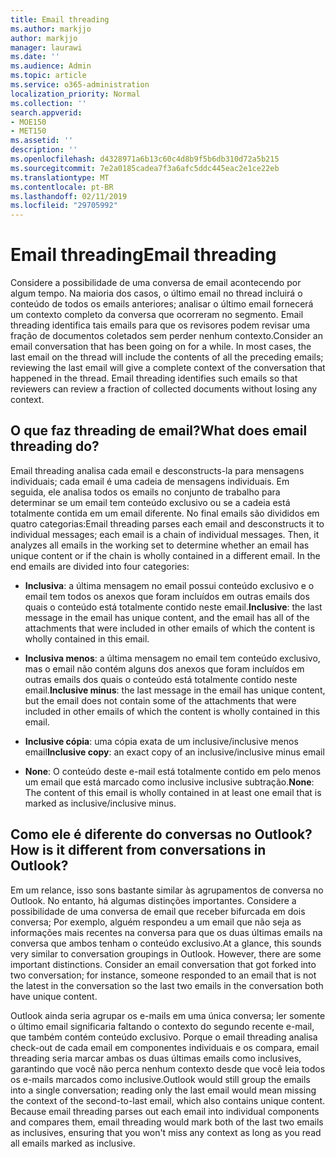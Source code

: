 ```yaml
---
title: Email threading
ms.author: markjjo
author: markjjo
manager: laurawi
ms.date: ''
ms.audience: Admin
ms.topic: article
ms.service: o365-administration
localization_priority: Normal
ms.collection: ''
search.appverid:
- MOE150
- MET150
ms.assetid: ''
description: ''
ms.openlocfilehash: d4328971a6b13c60c4d8b9f5b6db310d72a5b215
ms.sourcegitcommit: 7e2a0185cadea7f3a6afc5ddc445eac2e1ce22eb
ms.translationtype: MT
ms.contentlocale: pt-BR
ms.lasthandoff: 02/11/2019
ms.locfileid: "29705992"
---
```

# <a name="email-threading"></a><span data-ttu-id="96f7f-102">Email threading</span><span class="sxs-lookup"><span data-stu-id="96f7f-102">Email threading</span></span>

<span data-ttu-id="96f7f-p101">Considere a possibilidade de uma conversa de email acontecendo por algum tempo. Na maioria dos casos, o último email no thread incluirá o conteúdo de todos os emails anteriores; analisar o último email fornecerá um contexto completo da conversa que ocorreram no segmento. Email threading identifica tais emails para que os revisores podem revisar uma fração de documentos coletados sem perder nenhum contexto.</span><span class="sxs-lookup"><span data-stu-id="96f7f-p101">Consider an email conversation that has been going on for a while. In most cases, the last email on the thread will include the contents of all the preceding emails; reviewing the last email will give a complete context of the conversation that happened in the thread. Email threading identifies such emails so that reviewers can review a fraction of collected documents without losing any context.</span></span>

## <a name="what-does-email-threading-do"></a><span data-ttu-id="96f7f-106">O que faz threading de email?</span><span class="sxs-lookup"><span data-stu-id="96f7f-106">What does email threading do?</span></span>

<span data-ttu-id="96f7f-p102">Email threading analisa cada email e desconstructs-la para mensagens individuais; cada email é uma cadeia de mensagens individuais. Em seguida, ele analisa todos os emails no conjunto de trabalho para determinar se um email tem conteúdo exclusivo ou se a cadeia está totalmente contida em um email diferente. No final emails são divididos em quatro categorias:</span><span class="sxs-lookup"><span data-stu-id="96f7f-p102">Email threading parses each email and desconstructs it to individual messages; each email is a chain of individual messages. Then, it analyzes all emails in the working set to determine whether an email has unique content or if the chain is wholly contained in a different email. In the end emails are divided into four categories:</span></span>

- <span data-ttu-id="96f7f-110">**Inclusiva**: a última mensagem no email possui conteúdo exclusivo e o email tem todos os anexos que foram incluídos em outras emails dos quais o conteúdo está totalmente contido neste email.</span><span class="sxs-lookup"><span data-stu-id="96f7f-110">**Inclusive**: the last message in the email has unique content, and the email has all of the attachments that were included in other emails of which the content is wholly contained in this email.</span></span>


- <span data-ttu-id="96f7f-111">**Inclusiva menos**: a última mensagem no email tem conteúdo exclusivo, mas o email não contém alguns dos anexos que foram incluídos em outras emails dos quais o conteúdo está totalmente contido neste email.</span><span class="sxs-lookup"><span data-stu-id="96f7f-111">**Inclusive minus**: the last message in the email has unique content, but the email does not contain some of the attachments that were included in other emails of which the content is wholly contained in this email.</span></span>

- <span data-ttu-id="96f7f-112">**Inclusive cópia**: uma cópia exata de um inclusive/inclusive menos email</span><span class="sxs-lookup"><span data-stu-id="96f7f-112">**Inclusive copy**: an exact copy of an inclusive/inclusive minus email</span></span>

- <span data-ttu-id="96f7f-113">**None**: O conteúdo deste e-mail está totalmente contido em pelo menos um email que está marcado como inclusive inclusive subtração.</span><span class="sxs-lookup"><span data-stu-id="96f7f-113">**None**: The content of this email is wholly contained in at least one email that is marked as inclusive/inclusive minus.</span></span>

## <a name="how-is-it-different-from-conversations-in-outlook"></a><span data-ttu-id="96f7f-114">Como ele é diferente do conversas no Outlook?</span><span class="sxs-lookup"><span data-stu-id="96f7f-114">How is it different from conversations in Outlook?</span></span>
<span data-ttu-id="96f7f-p103">Em um relance, isso sons bastante similar às agrupamentos de conversa no Outlook. No entanto, há algumas distinções importantes. Considere a possibilidade de uma conversa de email que receber bifurcada em dois conversa; Por exemplo, alguém respondeu a um email que não seja as informações mais recentes na conversa para que os duas últimas emails na conversa que ambos tenham o conteúdo exclusivo.</span><span class="sxs-lookup"><span data-stu-id="96f7f-p103">At a glance, this sounds very similar to conversation groupings in Outlook. However, there are some important distinctions. Consider an email conversation that got forked into two conversation; for instance, someone responded to an email that is not the latest in the conversation so the last two emails in the conversation both have unique content.</span></span>

<span data-ttu-id="96f7f-p104">Outlook ainda seria agrupar os e-mails em uma única conversa; ler somente o último email significaria faltando o contexto do segundo recente e-mail, que também contém conteúdo exclusivo. Porque o email threading analisa check-out de cada email em componentes individuais e os compara, email threading seria marcar ambas os duas últimas emails como inclusives, garantindo que você não perca nenhum contexto desde que você leia todos os e-mails marcados como inclusive.</span><span class="sxs-lookup"><span data-stu-id="96f7f-p104">Outlook would still group the emails into a single conversation; reading only the last email would mean missing the context of the second-to-last email, which also contains unique content. Because email threading parses out each email into individual components and compares them, email threading would mark both of the last two emails as inclusives, ensuring that you won't miss any context as long as you read all emails marked as inclusive.</span></span>